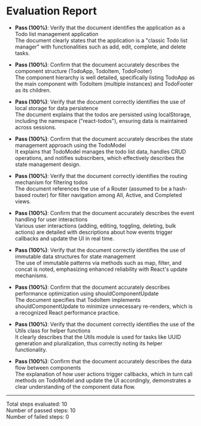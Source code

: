# Evaluation Report

- **Pass (100%)**: Verify that the document identifies the application as a Todo list management application  
  The document clearly states that the application is a "classic Todo list manager" with functionalities such as add, edit, complete, and delete tasks.

- **Pass (100%)**: Confirm that the document accurately describes the component structure (TodoApp, TodoItem, TodoFooter)  
  The component hierarchy is well detailed, specifically listing TodoApp as the main component with TodoItem (multiple instances) and TodoFooter as its children.

- **Pass (100%)**: Verify that the document correctly identifies the use of local storage for data persistence  
  The document explains that the todos are persisted using localStorage, including the namespace ("react-todos"), ensuring data is maintained across sessions.

- **Pass (100%)**: Confirm that the document accurately describes the state management approach using the TodoModel  
  It explains that TodoModel manages the todo list data, handles CRUD operations, and notifies subscribers, which effectively describes the state management design.

- **Pass (100%)**: Verify that the document correctly identifies the routing mechanism for filtering todos  
  The document references the use of a Router (assumed to be a hash-based router) for filter navigation among All, Active, and Completed views.

- **Pass (100%)**: Confirm that the document accurately describes the event handling for user interactions  
  Various user interactions (adding, editing, toggling, deleting, bulk actions) are detailed with descriptions about how events trigger callbacks and update the UI in real time.

- **Pass (100%)**: Verify that the document correctly identifies the use of immutable data structures for state management  
  The use of immutable patterns via methods such as map, filter, and concat is noted, emphasizing enhanced reliability with React's update mechanisms.

- **Pass (100%)**: Confirm that the document accurately describes performance optimization using shouldComponentUpdate  
  The document specifies that TodoItem implements shouldComponentUpdate to minimize unnecessary re-renders, which is a recognized React performance practice.

- **Pass (100%)**: Verify that the document correctly identifies the use of the Utils class for helper functions  
  It clearly describes that the Utils module is used for tasks like UUID generation and pluralization, thus correctly noting its helper functionality.

- **Pass (100%)**: Confirm that the document accurately describes the data flow between components  
  The explanation of how user actions trigger callbacks, which in turn call methods on TodoModel and update the UI accordingly, demonstrates a clear understanding of the component data flow.

---

Total steps evaluated: 10  
Number of passed steps: 10  
Number of failed steps: 0